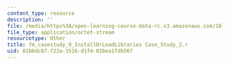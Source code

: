 ```yaml
---
content_type: resource
description: ''
file: /media/https%3A/open-learning-course-data-rc.s3.amazonaws.com/18-s096-topics-in-mathematics-with-applications-in-finance-fall-2013/81b6dc87f23a3516d1f401bea1fdb567_fm_casestudy_0_InstallOrLoadLibraries%20Case_Study_2.r
file_type: application/octet-stream
resourcetype: Other
title: fm_casestudy_0_InstallOrLoadLibraries Case_Study_2.r
uid: 81b6dc87-f23a-3516-d1f4-01bea1fdb567
---
```

